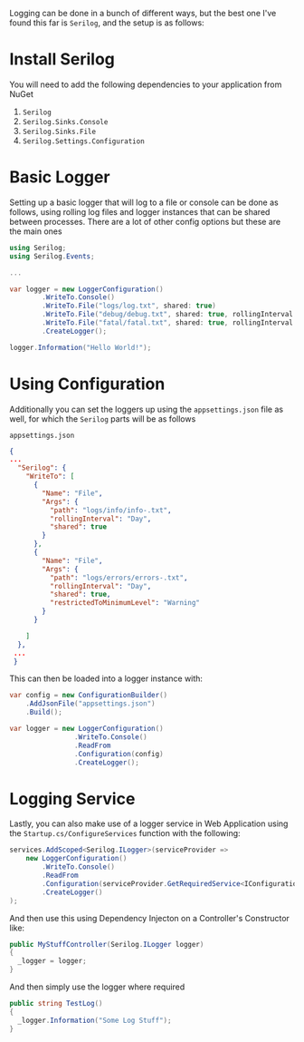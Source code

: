 Logging can be done in a bunch of different ways, but the best one I've found this far is `Serilog`, and the setup is as follows:

# Install Serilog

You will need to add the following dependencies to your application from NuGet

1. `Serilog`
2. `Serilog.Sinks.Console`
3. `Serilog.Sinks.File`
4. `Serilog.Settings.Configuration`

# Basic Logger

Setting up a basic logger that will log to a file or console can be done as follows, using rolling log files and logger instances that can be shared between processes. There are a lot of other config options but these are the main ones

```cs
using Serilog;
using Serilog.Events;

...

var logger = new LoggerConfiguration()
        .WriteTo.Console()
        .WriteTo.File("logs/log.txt", shared: true)
        .WriteTo.File("debug/debug.txt", shared: true, rollingInterval: RollingInterval.Hour, restrictedToMinimumLevel: LogEventLevel.Debug)
        .WriteTo.File("fatal/fatal.txt", shared: true, rollingInterval: RollingInterval.Day, restrictedToMinimumLevel: LogEventLevel.Fatal)
        .CreateLogger();

logger.Information("Hello World!");
```

# Using Configuration

Additionally you can set the loggers up using the `appsettings.json` file as well, for which the `Serilog` parts will be as follows

`appsettings.json`

```json
{
...
  "Serilog": {
    "WriteTo": [
      {
        "Name": "File",
        "Args": {
          "path": "logs/info/info-.txt",
          "rollingInterval": "Day",
          "shared": true
        }
      },
      {
        "Name": "File",
        "Args": {
          "path": "logs/errors/errors-.txt",
          "rollingInterval": "Day",
          "shared": true,
          "restrictedToMinimumLevel": "Warning"
        }
      }

    ]
  },
 ...
 }
```

This can then be loaded into a logger instance with:

```cs
var config = new ConfigurationBuilder()
    .AddJsonFile("appsettings.json")
    .Build();

var logger = new LoggerConfiguration()
                .WriteTo.Console()
                .ReadFrom
                .Configuration(config)
                .CreateLogger();
```

# Logging Service

Lastly, you can also make use of a logger service in Web Application using the `Startup.cs/ConfigureServices` function with the following:

```cs
services.AddScoped<Serilog.ILogger>(serviceProvider =>
    new LoggerConfiguration()
        .WriteTo.Console()
        .ReadFrom
        .Configuration(serviceProvider.GetRequiredService<IConfiguration>())
        .CreateLogger()
);
```

And then use this using Dependency Injecton on a Controller's Constructor like:

```cs
public MyStuffController(Serilog.ILogger logger)
{
  _logger = logger;
}
```

And then simply use the logger where required

```cs
public string TestLog()
{
  _logger.Information("Some Log Stuff");
}
```
